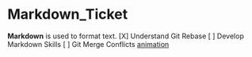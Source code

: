 # Markdown_Ticket
**Markdown** is used to format text.
[X] Understand Git Rebase
[ ] Develop Markdown Skills
[ ] Git Merge Conflicts
[animation](https://www.youtube.com/watch?v=0zpflsYc4PA)
